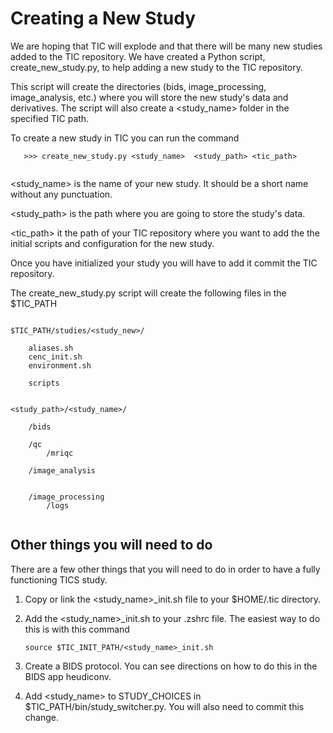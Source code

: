 Creating a New Study
====================

We are hoping that TIC will explode and that there will be many new
studies added to the TIC repository. We have created a Python script,
create_new_study.py, to help adding a new study to the TIC repository.

This script will create the directories (bids, image_processing,
image_analysis, etc.) where you will store the new study's data and
derivatives. The script will also create a <study_name> folder in the
specified TIC path.

To create a new study in TIC you can run the command

```
   >>> create_new_study.py <study_name>  <study_path> <tic_path>
   
```

<study_name> is the name of your new study. It should be a short name
without any punctuation.

<study_path> is the path where you are going to
store the study's data.

<tic_path> it the path of your TIC repository where you want to add the
the initial scripts and configuration for the new study.

Once you have initialized your study you will have to add it commit the
TIC repository.

The create_new_study.py script will create the following files in the
$TIC_PATH

```

$TIC_PATH/studies/<study_new>/

    aliases.sh
    cenc_init.sh
    environment.sh

    scripts


<study_path>/<study_name>/
    
    /bids
    
    /qc
        /mriqc
    
    /image_analysis
    
        
    /image_processing
        /logs


```


Other things you will need to do
--------------------------------

There are a few other things that you will need to do in order to have a
fully functioning TICS study.

1. Copy or link the <study_name>_init.sh file to your $HOME/.tic
   directory.

2. Add the <study_name>_init.sh to your .zshrc file. The easiest way to
   do this is with this command

   ```
   source $TIC_INIT_PATH/<study_name>_init.sh
   ```

3. Create a BIDS protocol. You can see directions on how to do this in
   the BIDS app heudiconv. <need a link to the documentation here>

4. Add <study_name> to STUDY_CHOICES in $TIC_PATH/bin/study_switcher.py.
   You will also need to commit this change.






